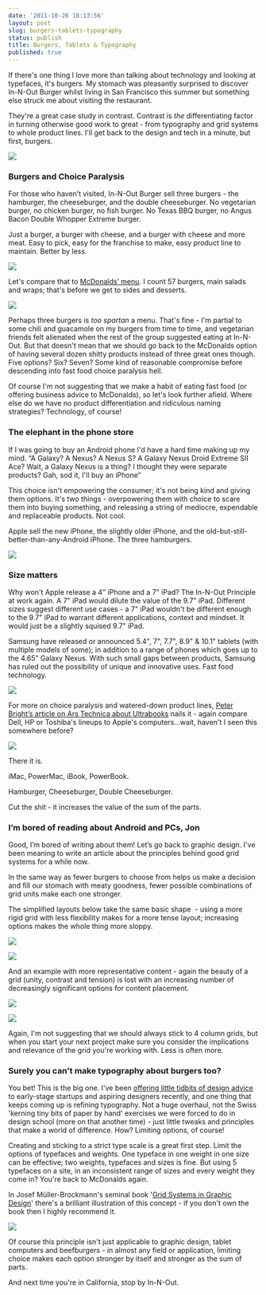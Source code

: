 ```yaml
---
date: '2011-10-26 18:13:56'
layout: post
slug: burgers-tablets-typography
status: publish
title: Burgers, Tablets & Typography
published: true
---
```


If there's one thing I love more than talking about technology and looking at typefaces, it's burgers. My stomach was pleasantly surprised to discover In-N-Out Burger whilst living in San Francisco this summer but something else struck me about visiting the restaurant.

They're a great case study in contrast. Contrast is _the_ differentiating factor in turning otherwise good work to great - from typography and grid systems to whole product lines. I'll get back to the design and tech in a minute, but first, burgers.

![](./innoutsign.png)


### Burgers and Choice Paralysis


For those who haven’t visited, In-N-Out Burger sell three burgers - the hamburger, the cheeseburger, and the double cheeseburger. No vegetarian burger, no chicken burger, no fish burger. No Texas BBQ burger, no Angus Bacon Double Whopper Extreme burger.

Just a burger, a burger with cheese, and a burger with cheese and more meat. Easy to pick, easy for the franchise to make, easy product line to maintain. Better by less.

![](./innoutmenu.png)

Let's compare that to [McDonalds’ menu](http://www.mcdonalds.com/us/en/full_menu_explorer.html). I count 57 burgers, main salads and wraps; that's before we get to sides and desserts.

[![](./mcdonaldsmenu.png)](http://www.mcdonalds.com/us/en/full_menu_explorer.html)

Perhaps three burgers is _too spartan_ a menu. That's fine - I'm partial to some chili and guacamole on my burgers from time to time, and vegetarian friends felt alienated when the rest of the group suggested eating at In-N-Out. But that doesn't mean that we should go back to the McDonalds option of having several dozen shitty products instead of three great ones though. Five options? Six? Seven? Some kind of reasonable compromise before descending into fast food choice paralysis hell.

Of course I'm not suggesting that we make a habit of eating fast food (or offering business advice to McDonalds), so let's look further afield. Where else do we have no product differentiation and ridiculous naming strategies? Technology, of course!


### The elephant in the phone store


If I was going to buy an Android phone I'd have a hard time making up my mind. “A Galaxy? A Nexus? A Nexus S? A Galaxy Nexus Droid Extreme SII Ace? Wait, a Galaxy Nexus is a thing? I thought they were separate products? Gah, sod it, I'll buy an iPhone”

This choice isn't empowering the consumer; it's not being kind and giving them options. It's two things - overpowering them with choice to scare them into buying something, and releasing a string of mediocre, expendable and replaceable products. Not cool.

Apple sell the new iPhone, the slightly older iPhone, and the old-but-still-better-than-any-Android iPhone. The three hamburgers.

[![](./Apple-iPhone-Compare.png)](http://www.apple.com/iphone/compare-iphones/)


### Size matters


Why won't Apple release a 4" iPhone and a 7" iPad? The In-N-Out Principle at work again. A 7" iPad would dilute the value of the 9.7" iPad. Different sizes suggest different use cases - a 7" iPad wouldn't be different enough to the 9.7" iPad to warrant different applications, context and mindset. It would just be a slightly squised 9.7" iPad.

Samsung have released or announced 5.4", 7", 7.7", 8.9" & 10.1" tablets (with multiple models of some); in addition to a range of phones which goes up to the 4.65" Galaxy Nexus. With such small gaps between products, Samsung has ruled out the possibility of unique and innovative uses. Fast food technology.

[![](./samsungmobilecomparison.png)](http://c.jongold.in/0M1A1A0d3R0f100b031D)

For more on choice paralysis and watered-down product lines, [Peter Bright’s article on Ars Technica about Ultrabooks](http://arstechnica.com/hardware/news/2011/09/ultrabook-intels-300-million-plan-to-beat-apple-at-its-own-game.ars/2) nails it - again compare Dell, HP or Toshiba's lineups to Apple's computers…wait, haven't I seen this somewhere before?

![](./grid.jpeg)

There it is.

iMac, PowerMac, iBook, PowerBook.

Hamburger, Cheeseburger, Double Cheeseburger.

Cut the shit - it increases the value of the sum of the parts.


### I’m bored of reading about Android and PCs, Jon


Good, I’m bored of writing about them! Let’s go back to graphic design. I've been meaning to write an article about the principles behind good grid systems for a while now.

In the same way as fewer burgers to choose from helps us make a decision and fill our stomach with meaty goodness, fewer possible combinations of grid units make each one stronger.

The simplified layouts below take the same basic shape  - using a more rigid grid with less flexibility makes for a more tense layout; increasing options makes the whole thing more sloppy.

![](./gridgrey-01.png)

![](./gridgrey-02.png)

And an example with more representative content - again the beauty of a grid (unity, contrast and tension) is lost with an increasing number of decreasingly significant options for content placement.

![](./gridgrey-04.png)

![](./gridgrey-03.png)

Again, I'm not suggesting that we should always stick to 4 column grids, but when you start your next project make sure you consider the implications and relevance of the grid you're working with. Less is often more.


### Surely you can't make typography about burgers too?


You bet! This is the big one. I've been [offering little tidbits of design advice](http://designedbygold.com/2011/10/calendar/) to early-stage startups and aspiring designers recently, and one thing that keeps coming up is refining typography. Not a huge overhaul, not the Swiss 'kerning tiny bits of paper by hand' exercises we were forced to do in design school (more on that another time) - just little tweaks and principles that make a world of difference. How? Limiting options, of course!

Creating and sticking to a strict type scale is a great first step. Limit the options of typefaces and weights. One typeface in one weight in one size can be effective; two weights, typefaces and sizes is fine. But using 5 typefaces on a site, in an inconsistent range of sizes and every weight they come in? You're back to McDonalds again.

In Josef Müller-Brockmann's seminal book '[Grid Systems in Graphic Design](http://www.amazon.co.uk/Grid-Systems-Graphic-Design-Typographers/dp/3721201450/ref=sr_1_5?ie=UTF8&qid=1319646813&sr=8-5)' there's a brilliant illustration of this concept - if you don't own the book then I highly recommend it.

![](./Grid-Systems-1.png)

Of course this principle isn't just applicable to graphic design, tablet computers and beefburgers - in almost any field or application, limiting choice makes each option stronger by itself and stronger as the sum of parts.

And next time you're in California, stop by In-N-Out.
